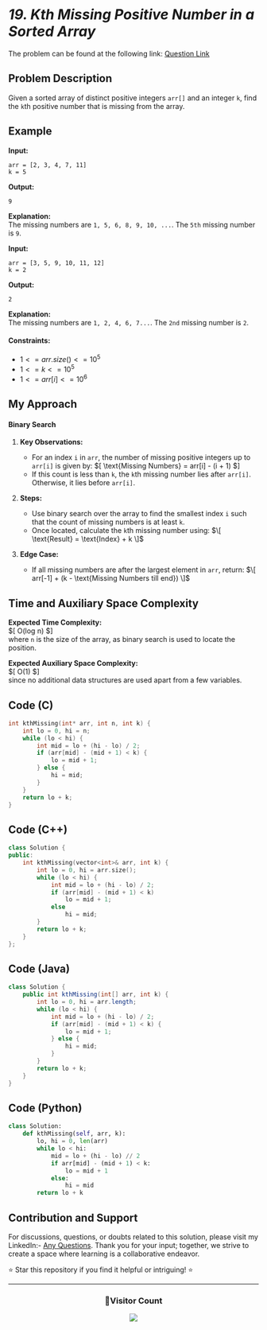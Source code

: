 # _19. Kth Missing Positive Number in a Sorted Array_

The problem can be found at the following link: [Question Link](https://www.geeksforgeeks.org/problems/kth-missing-positive-number-in-a-sorted-array/1)

## Problem Description

Given a sorted array of distinct positive integers `arr[]` and an integer `k`, find the `k`th positive number that is missing from the array.

## Example

**Input:**

```
arr = [2, 3, 4, 7, 11]
k = 5
```

**Output:**

```
9
```

**Explanation:**  
The missing numbers are `1, 5, 6, 8, 9, 10, ...`. The `5th` missing number is `9`.

**Input:**

```
arr = [3, 5, 9, 10, 11, 12]
k = 2
```

**Output:**

```
2
```

**Explanation:**  
The missing numbers are `1, 2, 4, 6, 7...`. The `2nd` missing number is `2`.

#### Constraints:

- $`1 <= arr.size() <= 10^5`$
- $`1 <= k <= 10^5`$
- $`1 <= arr[i]<= 10^6`$

## My Approach

#### Binary Search

1. **Key Observations:**

   - For an index `i` in `arr`, the number of missing positive integers up to `arr[i]` is given by:
     $\[
     \text{Missing Numbers} = arr[i] - (i + 1)
     $\]
   - If this count is less than `k`, the `k`th missing number lies after `arr[i]`. Otherwise, it lies before `arr[i]`.

2. **Steps:**

   - Use binary search over the array to find the smallest index `i` such that the count of missing numbers is at least `k`.
   - Once located, calculate the `k`th missing number using:
     $\[
     \text{Result} = \text{Index} + k
    \]$

3. **Edge Case:**
   - If all missing numbers are after the largest element in `arr`, return:
     $\[
     arr[-1] + (k - \text{Missing Numbers till end})
     \]$

## Time and Auxiliary Space Complexity

**Expected Time Complexity:**  
$\[
O(log n)
$\]  
where `n` is the size of the array, as binary search is used to locate the position.

**Expected Auxiliary Space Complexity:**  
$\[
O(1)
$\]  
since no additional data structures are used apart from a few variables.

## Code (C)

```c
int kthMissing(int* arr, int n, int k) {
    int lo = 0, hi = n;
    while (lo < hi) {
        int mid = lo + (hi - lo) / 2;
        if (arr[mid] - (mid + 1) < k) {
            lo = mid + 1;
        } else {
            hi = mid;
        }
    }
    return lo + k;
}
```

## Code (C++)

```cpp
class Solution {
public:
    int kthMissing(vector<int>& arr, int k) {
        int lo = 0, hi = arr.size();
        while (lo < hi) {
            int mid = lo + (hi - lo) / 2;
            if (arr[mid] - (mid + 1) < k)
                lo = mid + 1;
            else
                hi = mid;
        }
        return lo + k;
    }
};
```

## Code (Java)

```java
class Solution {
    public int kthMissing(int[] arr, int k) {
        int lo = 0, hi = arr.length;
        while (lo < hi) {
            int mid = lo + (hi - lo) / 2;
            if (arr[mid] - (mid + 1) < k) {
                lo = mid + 1;
            } else {
                hi = mid;
            }
        }
        return lo + k;
    }
}
```

## Code (Python)

```python
class Solution:
    def kthMissing(self, arr, k):
        lo, hi = 0, len(arr)
        while lo < hi:
            mid = lo + (hi - lo) // 2
            if arr[mid] - (mid + 1) < k:
                lo = mid + 1
            else:
                hi = mid
        return lo + k
```

## Contribution and Support

For discussions, questions, or doubts related to this solution, please visit my LinkedIn:- [Any Questions](https://www.linkedin.com/in/patel-hetkumar-sandipbhai-8b110525a/). Thank you for your input; together, we strive to create a space where learning is a collaborative endeavor.

⭐ Star this repository if you find it helpful or intriguing! ⭐

---

<div align=center>
  <h3><b>📍Visitor Count</b></h3>
</div>

<p align="center">   
  <img src="https://profile-counter.glitch.me/Hunterdii/count.svg" />  
</p>
